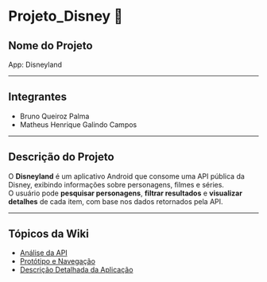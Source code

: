 # Projeto_Disney 🏰

## Nome do Projeto
App: Disneyland

---

## Integrantes
- Bruno Queiroz Palma 
- Matheus Henrique Galindo Campos

---

## Descrição do Projeto
O **Disneyland** é um aplicativo Android que consome uma API pública da Disney, exibindo informações sobre personagens, filmes e séries.  
O usuário pode **pesquisar personagens**, **filtrar resultados** e **visualizar detalhes** de cada item, com base nos dados retornados pela API.

---

## Tópicos da Wiki
- [Análise da API]()
- [Protótipo e Navegação]()
- [Descrição Detalhada da Aplicação]()
